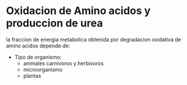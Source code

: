 
# Oxidacion de Amino acidos y produccion de urea 

la fraccion de energia metabolica obtenida por degradacion oxidativa de amino acidos depende de:

- Tipo de organismo:
	- animales carnivoros y herbivoros
	- microorganismo
	- plantas	
